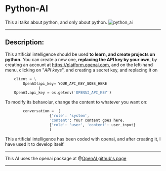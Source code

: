 # Python-AI
  This ai talks about python, and only about python.
![python_ai](https://github.com/github9coder/Python-AI/assets/130998051/04ce1b83-d53d-423c-a14b-0c3d065e9b1b)
  - - -
## Description:
  This artificial intelligence should be used __to learn, and create projects on python.__
You can create a new one, __replacing the API key by your own__, by creating an account at <https://platform.openai.com>, and on the left-hand menu, clicking on "_API keys_", and creating a secret key, and replacing it on
```python
    client = \
        OpenAI(api_key= YOUR_API_KEY_GOES_HERE
               )
    OpenAI.api_key = os.getenv('OPENAI_API_KEY')
```

To modify its behavoiur, change the content to whatever you want on:

```python
        conversation =  [
                    {'role': 'system',
                    'content': Your content goes here.
                    {'role': 'user', 'content': user_input}
                    ]
```

This artificial intelligence has been coded with openai, and after creating it, I have used it to develop itself.
- - -

This AI uses the openai package at @[OpenAI github's page](https://github.com/openai/openai-python)

- - -
